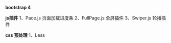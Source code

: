 **bootstrap 4**

**js插件**
1、Pace.js 页面加载进度条
2、FullPage.js 全屏插件
3、Swiper.js 轮播插件

**css 预处理**
1、Less 


